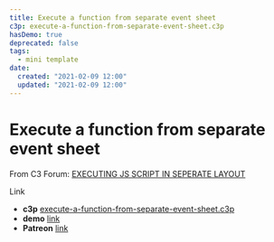 ```yaml
---
title: Execute a function from separate event sheet
c3p: execute-a-function-from-separate-event-sheet.c3p
hasDemo: true
deprecated: false
tags:
  - mini template
date:
  created: "2021-02-09 12:00"
  updated: "2021-02-09 12:00"
---
```


# Execute a function from separate event sheet

From C3 Forum: [EXECUTING JS SCRIPT IN SEPERATE LAYOUT](https://www.construct.net/en/forum/construct-3/scripting-51/executing-js-script-seperate-158272)

Link

* **c3p** [execute-a-function-from-separate-event-sheet.c3p](source/c3p/execute-a-function-from-separate-event-sheet.c3p)
* **demo** [link](demo)
* **Patreon** [link](https://patreon.com/el3um4s)
